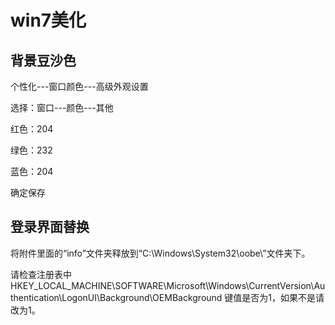 # win7美化

## **背景豆沙色**

个性化---窗口颜色---高级外观设置

选择：窗口---颜色---其他

红色：204

绿色：232

蓝色：204

确定保存

## **登录界面替换**

将附件里面的“info”文件夹释放到“C:\Windows\System32\oobe\”文件夹下。

请检查注册表中
HKEY_LOCAL_MACHINE\SOFTWARE\Microsoft\Windows\CurrentVersion\Authentication\LogonUI\Background\OEMBackground
键值是否为1，如果不是请改为1。

 